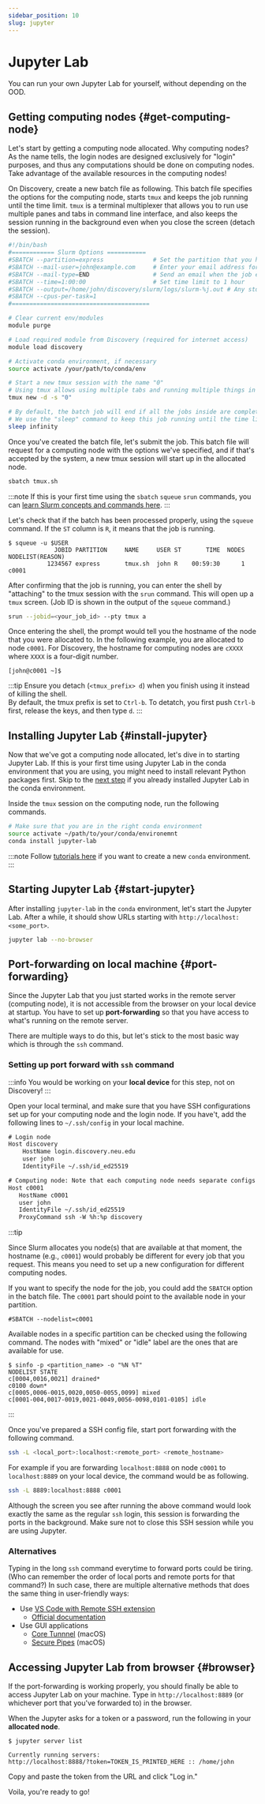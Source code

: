 ```yaml
---
sidebar_position: 10
slug: jupyter
---
```


# Jupyter Lab

You can run your own Jupyter Lab for yourself, without depending on the OOD.

## Getting computing nodes {#get-computing-node}
Let's start by getting a computing node allocated. Why computing nodes? As the name tells, the login nodes are designed exclusively for "login" purposes, and thus any computations should be done on computing nodes. Take advantage of the available resources in the computing nodes!

On Discovery, create a new batch file as following. This batch file specifies the options for the computing node, starts `tmux` and keeps the job running until the time limit. `tmux` is a terminal multiplexer that allows you to run use multiple panes and tabs in command line interface, and also keeps the session running in the background even when you close the screen (detach the session).

```bash title="tmux.sh"
#!/bin/bash
#============ Slurm Options ===========
#SBATCH --partition=express              # Set the partition that you have access to.
#SBATCH --mail-user=john@example.com     # Enter your email address for job notification
#SBATCH --mail-type=END                  # Send an email when the job ends
#SBATCH --time=1:00:00                   # Set time limit to 1 hour
#SBATCH --output=/home/john/discovery/slurm/logs/slurm-%j.out # Any stdout will be stored here.
#SBATCH --cpus-per-task=1
#=======================================

# Clear current env/modules
module purge

# Load required module from Discovery (required for internet access)
module load discovery

# Activate conda environment, if necessary
source activate /your/path/to/conda/env

# Start a new tmux session with the name "0"
# Using tmux allows using multiple tabs and running multiple things in command line
tmux new -d -s "0"

# By default, the batch job will end if all the jobs inside are complete.
# We use the "sleep" command to keep this job running until the time limit
sleep infinity
```

Once you've created the batch file, let's submit the job. This batch file will request for a computing node with the options we've specified, and if that's accepted by the system, a new tmux session will start up in the allocated node.

```sh
sbatch tmux.sh
```

:::note
If this is your first time using the `sbatch` `squeue` `srun` commands, you can [learn Slurm concepts and commands here](/docs/computation/hpc/intro/slurm).
:::


Let's check that if the batch has been processed properly, using the `squeue` command. If the `ST` column is `R`, it means that the job is running.
```shell-session
$ squeue -u $USER
             JOBID PARTITION     NAME     USER ST       TIME  NODES NODELIST(REASON)
           1234567 express       tmux.sh  john R    00:59:30      1 c0001
```

After confirming that the job is running, you can enter the shell by "attaching" to the tmux session with the `srun` command. This will open up a `tmux` screen. (Job ID is shown in the output of the `squeue` command.)
```sh
srun --jobid=<your_job_id> --pty tmux a
```

Once entering the shell, the prompt would tell you the hostname of the node that you were allocated to. In the following example, you are allocated to node `c0001`. For Discovery, the hostname for computing nodes are `cXXXX` where `XXXX` is a four-digit number.
```shell-session title="Shell prompt in the allocated node"
[john@c0001 ~]$
```

:::tip
Ensure you detach (`<tmux_prefix> d`) when you finish using it instead of killing the shell.  
By default, the tmux prefix is set to `Ctrl-b`. To detatch, you first push `Ctrl-b` first, release the keys, and then type `d`.
:::


## Installing Jupyter Lab {#install-jupyter}
Now that we've got a computing node allocated, let's dive in to starting Jupyter Lab. If this is your first time using Jupyter Lab in the conda environment that you are using, you might need to install relevant Python packages first. Skip to the [next step](#start-jupyter) if you already installed Jupyter Lab in the conda environment.

Inside the `tmux` session on the computing node, run the following commands.
```sh
# Make sure that you are in the right conda environment
source activate ~/path/to/your/conda/environemnt
conda install jupyter-lab
```

:::note
Follow [tutorials here](/docs/computation/hpc/intro/conda#conda-create) if you want to create a new `conda` environment.
:::

## Starting Jupyter Lab {#start-jupyter}
After installing `jupyter-lab` in the `conda` environment, let's start the Jupyter Lab. After a while, it should show URLs starting with `http://localhost:<some_port>`.
```sh
jupyter lab --no-browser
```

## Port-forwarding on local machine {#port-forwarding}
Since the Jupyter Lab that you just started works in the remote server (computing node), it is not accessible from the browser on your local device at startup. You have to set up **port-forwarding** so that you have access to what's running on the remote server.

There are multiple ways to do this, but let's stick to the most basic way which is through the `ssh` command.

### Setting up port forward with `ssh` command

:::info
You would be working on your **local device** for this step, not on Discovery!
:::

<!-- #### Set up SSH config -->
Open your local terminal, and make sure that you have SSH configurations set up for your computing node and the login node. If you have't, add the following lines to `~/.ssh/config` in your local machine.

```txt title="~/.ssh/config"
# Login node
Host discovery
    HostName login.discovery.neu.edu
    user john
    IdentityFile ~/.ssh/id_ed25519

# Computing node: Note that each computing node needs separate configs
Host c0001
   HostName c0001
   user john
   IdentityFile ~/.ssh/id_ed25519
   ProxyCommand ssh -W %h:%p discovery
```

:::tip

Since Slurm allocates you node(s) that are available at that moment, the hostname (e.g., `c0001`) would probably be different for every job that you request. This means you need to set up a new configuration for different computing nodes.

If you want to specify the node for the job, you could add the `SBATCH` option in the batch file. The `c0001` part should point to the available node in your partition.
```
#SBATCH --nodelist=c0001
```

Available nodes in a specific partition can be checked using the following command. The nodes with "mixed" or "idle" label are the ones that are available for use.
```shell-session
$ sinfo -p <partition_name> -o "%N %T"
NODELIST STATE
c[0004,0016,0021] drained*
c0100 down*
c[0005,0006-0015,0020,0050-0055,0099] mixed
c[0001-004,0017-0019,0021-0049,0056-0098,0101-0105] idle
```


:::

Once you've prepared a SSH config file, start port forwarding with the following command.

```sh
ssh -L <local_port>:localhost:<remote_port> <remote_hostname>
```

For example if you are forwarding `localhost:8888` on node `c0001` to `localhost:8889` on your local device, the command would be as following.
```sh
ssh -L 8889:localhost:8888 c0001
```

Although the screen you see after running the above command would look exactly the same as the regular `ssh` login, this session is forwarding the ports in the background. Make sure not to close this SSH session while you are using Jupyter.

### Alternatives

Typing in the long `ssh` command everytime to forward ports could be tiring. (Who can remember the order of local ports and remote ports for that command?) In such case, there are multiple alternative methods that does the same thing in user-friendly ways:
- Use [VS Code with Remote SSH extension](/docs/computation/hpc/intro/vscode-jupyter)
    - [Official documentation](https://code.visualstudio.com/docs/editor/port-forwarding)
- Use GUI applications
    - [Core Tunnnel](https://codinn.com/tunnel/) (macOS)
    - [Secure Pipes](https://www.perfect-privacy.com/en/manuals/macos_ssh_securepipes) (macOS)



## Accessing Jupyter Lab from browser {#browser}
If the port-forwarding is working properly, you should finally be able to access Jupyter Lab on your machine. Type in `http://localhost:8889` (or whichever port that you've forwarded to) in the browser.

When the Jupyter asks for a token or a password, run the following in your **allocated node**.
```shell-session
$ jupyter server list

Currently running servers:
http://localhost:8888/?token=TOKEN_IS_PRINTED_HERE :: /home/john
```

Copy and paste the token from the URL and click "Log in."

Voila, you're ready to go!
